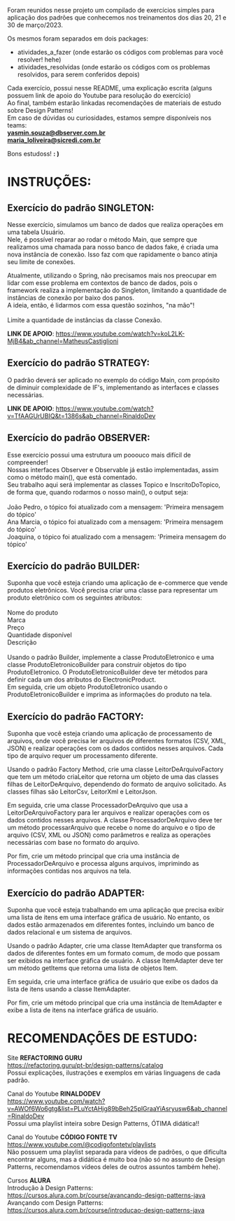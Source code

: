 

Foram reunidos nesse projeto um compilado de exercícios simples para aplicação dos padrões que conhecemos nos treinamentos
dos dias 20, 21 e 30 de março/2023. <br/>

Os mesmos foram separados em dois packages:
- atividades_a_fazer (onde estarão os códigos com problemas para você resolver! hehe)
- atividades_resolvidas (onde estarão os códigos com os problemas resolvidos, para serem conferidos depois)

Cada exercício, possui nesse README, uma explicação escrita (alguns possuem link de apoio do Youtube para resolução do exercício)
<br/>
Ao final, também estarão linkadas recomendações de materiais de estudo sobre Design Patterns!
<br/>
Em caso de dúvidas ou curiosidades, estamos sempre disponíveis nos teams: <br/>
**yasmin.souza@dbserver.com.br** <br/>
**maria_loliveira@sicredi.com.br**
<br/>

Bons estudoss! **: )** 


<h1>INSTRUÇÕES:</h1>


<h2> Exercício do padrão SINGLETON:</h2>
Nesse exercício, simulamos um banco de dados que realiza operações em uma tabela Usuário. <br/>
Nele, é possível reparar ao rodar o método Main, que sempre que realizamos uma chamada para nosso banco de dados fake, é criada uma nova instância de conexão. Isso faz com que rapidamente o banco atinja seu limite de conexões.


Atualmente, utilizando o Spring, não precisamos mais nos preocupar em lidar com esse problema
em contextos de banco de dados, pois o framework realiza a implementação do Singleton, limitando a quantidade de instâncias de conexão por baixo dos panos. <br/>
A ideia, então, é lidarmos com essa questão sozinhos, "na mão"!
<br/>
<br/>
Limite a quantidade de instâncias da classe Conexão.

**LINK DE APOIO**: https://www.youtube.com/watch?v=koL2LK-MjB4&ab_channel=MatheusCastiglioni

<h2> Exercício do padrão STRATEGY:</h2>
O padrão deverá ser aplicado no exemplo do código Main, com propósito de diminuir complexidade de IF's, implementando as interfaces e classes necessárias.
<br/>

**LINK DE APOIO**: https://www.youtube.com/watch?v=TfAAGUrUBIQ&t=1386s&ab_channel=RinaldoDev

<h2> Exercício do padrão OBSERVER:</h2>
Esse exercício possui uma estrutura um pooouco mais difícil de compreender! <br/>
Nossas interfaces Observer e Observable já estão implementadas, assim como o método main(), que está comentado. <br/>
Seu trabalho aqui será implementar as classes Topico e InscritoDoTopico, de forma que, quando rodarmos o nosso main(),
o output seja: <br/>
<br/>
João Pedro, o tópico foi atualizado com a mensagem: 'Primeira mensagem do tópico' <br/>
Ana Marcia, o tópico foi atualizado com a mensagem: 'Primeira mensagem do tópico' <br/>
Joaquina, o tópico foi atualizado com a mensagem: 'Primeira mensagem do tópico' <br/>


<h2> Exercício do padrão BUILDER:</h2>
Suponha que você esteja criando uma aplicação de e-commerce que vende produtos eletrônicos. Você precisa criar uma classe para representar um produto eletrônico com os seguintes atributos:
<br/>
<br/>
Nome do produto
<br/>
Marca
<br/>
Preço
<br/>
Quantidade disponível
<br/>
Descrição
<br/>
<br/>
Usando o padrão Builder, implemente a classe ProdutoEletronico e uma classe ProdutoEletronicoBuilder para construir objetos do tipo ProdutoEletronico. O ProdutoEletronicoBuilder deve ter métodos para definir cada um dos atributos do ElectronicProduct.
<br/>Em seguida, crie um objeto ProdutoEletronico usando o ProdutoEletronicoBuilder e imprima as informações do produto na tela.
<br/>

<h2> Exercício do padrão FACTORY:</h2>

Suponha que você esteja criando uma aplicação de processamento de arquivos, onde você precisa ler arquivos de diferentes formatos (CSV, XML, JSON) e realizar operações com os dados contidos nesses arquivos. Cada tipo de arquivo requer um processamento diferente.

Usando o padrão Factory Method, crie uma classe LeitorDeArquivoFactory que tem um método criaLeitor que retorna um objeto de uma das classes filhas de LeitorDeArquivo, dependendo do formato de arquivo solicitado. As classes filhas são LeitorCsv, LeitorXml e LeitorJson.

Em seguida, crie uma classe ProcessadorDeArquivo que usa a LeitorDeArquivoFactory para ler arquivos e realizar operações com os dados contidos nesses arquivos. A classe ProcessadorDeArquivo deve ter um método processarArquivo que recebe o nome do arquivo e o tipo de arquivo (CSV, XML ou JSON) como parâmetros e realiza as operações necessárias com base no formato do arquivo.

Por fim, crie um método principal que cria uma instância de ProcessadorDeArquivo e processa alguns arquivos, imprimindo as informações contidas nos arquivos na tela.
<br/>

<h2> Exercício do padrão ADAPTER:</h2>

Suponha que você esteja trabalhando em uma aplicação que precisa exibir uma lista de itens em uma interface gráfica de usuário. No entanto, os dados estão armazenados em diferentes fontes, incluindo um banco de dados relacional e um sistema de arquivos.

Usando o padrão Adapter, crie uma classe ItemAdapter que transforma os dados de diferentes fontes em um formato comum, de modo que possam ser exibidos na interface gráfica de usuário. A classe ItemAdapter deve ter um método getItems que retorna uma lista de objetos Item.

Em seguida, crie uma interface gráfica de usuário que exibe os dados da lista de itens usando a classe ItemAdapter.

Por fim, crie um método principal que cria uma instância de ItemAdapter e exibe a lista de itens na interface gráfica de usuário.



<h1>RECOMENDAÇÕES DE ESTUDO:</h1>

Site **REFACTORING GURU** <br/>
https://refactoring.guru/pt-br/design-patterns/catalog  <br/>
Possui explicações, ilustrações e exemplos em várias linguagens de cada padrão. <br/>

Canal do Youtube **RINALDODEV** <br/>
https://www.youtube.com/watch?v=AWOf6Wo6gtg&list=PLuYctAHjg89bBeh25plGraaYiAsryusw6&ab_channel=RinaldoDev <br/>
Possui uma playlist inteira sobre Design Patterns, ÓTIMA didática!!<br/>

Canal do Youtube **CÓDIGO FONTE TV** <br/>
https://www.youtube.com/@codigofontetv/playlists <br/>
Não possuem uma playlist separada para vídeos de padrões, o que dificulta encontrar alguns, mas a didática é muito boa (não só no assunto de Design Patterns,
recomendamos vídeos deles de outros assuntos também hehe).

Cursos **ALURA** <br/>
Introdução à Design Patterns: https://cursos.alura.com.br/course/avancando-design-patterns-java <br/>
Avançando com Design Patterns: https://cursos.alura.com.br/course/introducao-design-patterns-java <br/>


